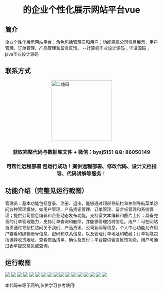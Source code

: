 <p><h1 align="center">的企业个性化展示网站平台vue</h1></p>

## 简介
企业个性化展示网站平台：角色包括管理员和用户；功能涵盖公司信息展示、用户管理、订单管理、产品管理和留言反馈。    --计算机毕业设计源码；毕设源码；java毕业设计源码


## 联系方式
<img src="https://bs-1329754181.cos.ap-shanghai.myqcloud.com/wx.jpg" alt="二维码" style="display: block; margin: 0 auto;" width="200px">
<p><h3 align="center">获取完整代码与数据库文件 + 微信：bysj5151 QQ: 86050149</h3></p>
<p><h3 align="center">可帮忙远程部署 包运行成功！提供远程部署、修改代码、设计文档指导、代码讲解等服务！</h3></p>

## 功能介绍（完整见运行截图）
管理员：基本功能包括登录、注册、退出，能够通过顶部导航栏和左侧导航菜单访问各种管理模块，如用户管理、产品资讯管理、订单管理、留言板管理和系统管理；提供公司信息编辑和企业动态发布功能，支持富文本编辑和图片上传；具备完善的订单管理能力，支持订单查询和删除，并能够管理招聘信息。用户：可在网站首页通过导航栏访问关于我们、产品资讯、公司新闻等信息，个人中心功能允许用户查看和编辑账号信息、密码和联系信息，以及管理订单地址和收藏；订单功能包括选择收货地址、查看商品清单、确认及支付；平台提供留言反馈功能，用户可通过表单提交意见或查询。


## 运行截图
![](https://bs-1329754181.cos.ap-shanghai.myqcloud.com/ssm/EnterprisePersonalizedDisplayPlatform/img/001.jpg)
![](https://bs-1329754181.cos.ap-shanghai.myqcloud.com/ssm/EnterprisePersonalizedDisplayPlatform/img/002.jpg)
![](https://bs-1329754181.cos.ap-shanghai.myqcloud.com/ssm/EnterprisePersonalizedDisplayPlatform/img/003.jpg)
![](https://bs-1329754181.cos.ap-shanghai.myqcloud.com/ssm/EnterprisePersonalizedDisplayPlatform/img/004.jpg)
![](https://bs-1329754181.cos.ap-shanghai.myqcloud.com/ssm/EnterprisePersonalizedDisplayPlatform/img/005.jpg)
![](https://bs-1329754181.cos.ap-shanghai.myqcloud.com/ssm/EnterprisePersonalizedDisplayPlatform/img/006.jpg)
![](https://bs-1329754181.cos.ap-shanghai.myqcloud.com/ssm/EnterprisePersonalizedDisplayPlatform/img/007.jpg)
![](https://bs-1329754181.cos.ap-shanghai.myqcloud.com/ssm/EnterprisePersonalizedDisplayPlatform/img/008.jpg)
![](https://bs-1329754181.cos.ap-shanghai.myqcloud.com/ssm/EnterprisePersonalizedDisplayPlatform/img/009.jpg)
![](https://bs-1329754181.cos.ap-shanghai.myqcloud.com/ssm/EnterprisePersonalizedDisplayPlatform/img/010.jpg)
![](https://bs-1329754181.cos.ap-shanghai.myqcloud.com/ssm/EnterprisePersonalizedDisplayPlatform/img/011.jpg)
![](https://bs-1329754181.cos.ap-shanghai.myqcloud.com/ssm/EnterprisePersonalizedDisplayPlatform/img/012.jpg)
![](https://bs-1329754181.cos.ap-shanghai.myqcloud.com/ssm/EnterprisePersonalizedDisplayPlatform/img/013.jpg)
![](https://bs-1329754181.cos.ap-shanghai.myqcloud.com/ssm/EnterprisePersonalizedDisplayPlatform/img/014.jpg)
![](https://bs-1329754181.cos.ap-shanghai.myqcloud.com/ssm/EnterprisePersonalizedDisplayPlatform/img/015.jpg)
![](https://bs-1329754181.cos.ap-shanghai.myqcloud.com/ssm/EnterprisePersonalizedDisplayPlatform/img/016.jpg)
![](https://bs-1329754181.cos.ap-shanghai.myqcloud.com/ssm/EnterprisePersonalizedDisplayPlatform/img/017.jpg)

<p>本代码来源于网络,仅供学习参考使用!</p>
